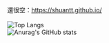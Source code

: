 還很空：https://shuantt.github.io/ 
<br/>
<br/>
![Top Langs](https://github-readme-stats.vercel.app/api/top-langs/?username=shuantt&layout=compact)
<br/>
![Anurag's GitHub stats](https://github-readme-stats.vercel.app/api?username=shuantt&show_icons=true&theme=transparent&hide=prs,issues)


<!--Here are some ideas to get you started:
**shuantt/shuantt** is a ✨ _special_ ✨ repository because its `README.md` (this file) appears on your GitHub profile.

- 🔭 I’m currently working on ...
- 🌱 I’m currently learning ...
- 👯 I’m looking to collaborate on ...
- 🤔 I’m looking for help with ...
- 💬 Ask me about ...
- 📫 How to reach me: ...
- 😄 Pronouns: ...
- ⚡ Fun fact: ...
-->
